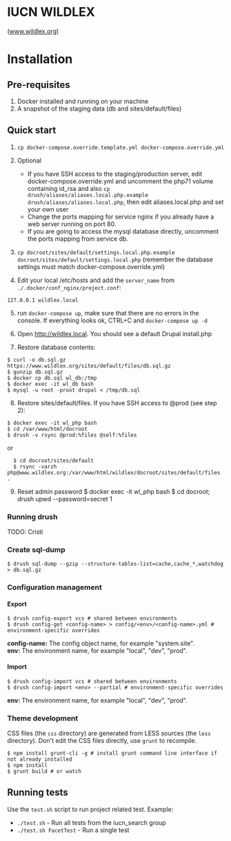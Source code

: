 # IUCN WILDLEX 

(www.wildlex.org)

# Installation

## Pre-requisites

1. Docker installed and running on your machine
2. A snapshot of the staging data (db and sites/default/files)

## Quick start

1. `cp docker-compose.override.template.yml docker-compose.override.yml`
2. Optional
   * If you have SSH access to the staging/production server, edit docker-compose.override.yml and uncomment the php71 volume containing id_rsa and also `cp drush/aliases/aliases.local.php.example drush/aliases/aliases.local.php`, then edit aliases.local.php and set your own user
   * Change the ports mapping for service nginx if you already have a web server running on port 80.
   * If you are going to access the mysql database directly, uncomment the ports mapping from service db.

3. `cp docroot/sites/default/settings.local.php.example docroot/sites/default/settings.local.php`
(remember the database settings must match docker-compose.override.yml)

4. Edit your local /etc/hosts and add the `server_name` from `./.docker/conf_nginx/project.conf`:

```
127.0.0.1 wildlex.local
```

5. run `docker-compose up`, make sure that there are no errors in the console. If everything looks ok, CTRL+C and `docker-compose up -d`

6. Open http://wildlex.local. You should see a default Drupal install.php

7. Restore database contents:

```
$ curl -o db.sql.gz https://www.wildlex.org/sites/default/files/db.sql.gz
$ gunzip db.sql.gz
$ docker cp db.sql wl_db:/tmp
$ docker exec -it wl_db bash
$ mysql -u root -proot drupal < /tmp/db.sql
```

8. Restore sites/default/files. If you have SSH access to @prod (see step 2):

```
$ docker exec -it wl_php bash
$ cd /var/www/html/docroot
$ drush -v rsync @prod:%files @self:%files
```

or 

```
  $ cd docroot/sites/default
  $ rsync -varzh php@www.wildlex.org:/var/www/html/wildlex/docroot/sites/default/files .
```

9. Reset admin password
  $ docker exec -it wl_php bash
  $ cd docroot; drush upwd --password=secret 1


### Running drush

TODO: Cristi

### Create sql-dump

```
$ drush sql-dump --gzip --structure-tables-list=cache,cache_*,watchdog > db.sql.gz
```

### Configuration management

#### Export

```
$ drush config-export vcs # shared between environments
$ drush config-get <config-name> > config/<env>/<config-name>.yml # environment-specific overrides
```

**config-name:** The config object name, for example "system.site".  
**env:** The environment name, for example "local", "dev", "prod".

#### Import

```
$ drush config-import vcs # shared between environments
$ drush config-import <env> --partial # environment-specific overrides
```

**env:** The environment name, for example "local", "dev", "prod".

### Theme development

CSS files (the `css` directory) are generated from LESS sources (the `less` directory). Don't edit the CSS files directly, use `grunt` to recompile.

```
$ npm install grunt-cli -g # install grunt command line interface if not already installed
$ npm install
$ grunt build # or watch
```


## Running tests

Use the `test.sh` script to run project related test. Example:

* `./test.sh` - Run all tests from the iucn_search group
* `./test.sh FacetTest` - Run a single test